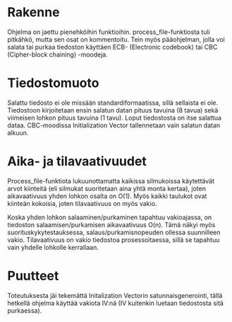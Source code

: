 Rakenne
=======

Ohjelma on jaettu pienehköihin funktioihin. process_file-funktiosta tuli pitkähkö, mutta sen osat on kommentoitu. Tein myös pääohjelman, jolla voi salata tai purkaa tiedoston käyttäen ECB- (Electronic codebook) tai CBC (Cipher-block chaining) -moodeja. 


Tiedostomuoto
=============

Salattu tiedosto ei ole missään standardiformaatissa, sillä sellaista ei ole. Tiedostoon kirjoitetaan ensin salatun datan pituus tavuina (8 tavua) sekä viimeisen lohkon pituus tavuina (1 tavu). Loput tiedostosta on itse salattua dataa. CBC-moodissa Initialization Vector tallennetaan vain salatun datan alkuun.


Aika- ja tilavaativuudet
========================

Process_file-funktiota lukuunottamatta kaikissa silmukoissa käytettävät arvot kiinteitä (eli silmukat suoritetaan aina yhtä monta kertaa), joten aikavaativuus yhden lohkon osalta on O(1). Myös kaikki taulukot ovat kiinteän kokoisia, joten tilavaativuus on myös vakio.

Koska yhden lohkon salaaminen/purkaminen tapahtuu vakioajassa, on tiedoston salaamisen/purkamisen aikavaativuus O(n). Tämä näkyi myös suorituskykytestauksessa, salaus/purkamisnopeuden ollessa suunnilleen vakio. Tilavaativuus on vakio tiedostoa prosessoitaessa, sillä se tapahtuu vain yhdelle lohkolle kerrallaan.

Puutteet
========

Toteutuksesta jäi tekemättä Initalization Vectorin satunnaisgenerointi, tällä hetkellä ohjelma käyttää vakiota IV:nä (IV kuitenkin luetaan tiedostosta sitä purkaessa).
